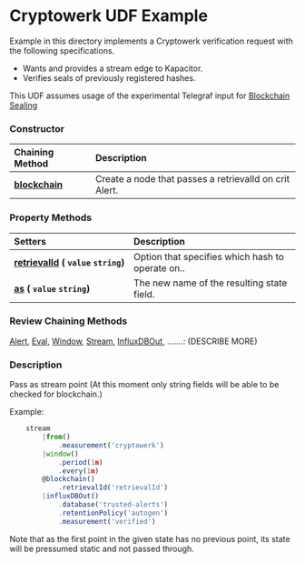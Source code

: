 # Cryptowerk UDF Example

 Example in this directory implements a Cryptowerk verification request with the following specifications.

* Wants and provides a stream edge to Kapacitor.
* Verifies seals of previously registered hashes.


This UDF assumes usage of the experimental Telegraf input for [Blockchain Sealing](https://github.com/chobbs/telegraf-blockchain)

### Constructor

| Chaining Method | Description |
|:---------|:---------|
| **[blockchain]()** | Create a node that passes a retrievalId on crit Alert.  |

### Property Methods

| Setters | Description |
|:---|:---|
| **[retrievalId](#as)&nbsp;(&nbsp;`value`&nbsp;`string`)** | Option that specifies which hash to operate on..  |
| **[as](#as)&nbsp;(&nbsp;`value`&nbsp;`string`)** | The new name of the resulting state field.   |



### Review Chaining Methods
[Alert](https://docs.influxdata.com/kapacitor/v1.5/nodes/alert_node/), [Eval](https://docs.influxdata.com/kapacitor/v1.5/nodes/eval_node/), [Window](https://docs.influxdata.com/kapacitor/v1.5/nodes/window_node/), [Stream](https://docs.influxdata.com/kapacitor/v1.5/nodes/stream_node/), [InfluxDBOut](https://docs.influxdata.com/kapacitor/v1.5/nodes/influx_d_b_out_node/), .......: (DESCRIBE MORE)

### Description

Pass as stream point (At this moment only string fields will be able to be checked for blockchain.)

Example:


```javascript
    stream
        |from()
            .measurement('cryptowerk')
        |window()
            .period(1m)
            .every(1m)
        @blockchain()
            .retrievalId('retrievalId')
        |influxDBOut()
            .database('trusted-alerts')
            .retentionPolicy('autogen')
            .measurement('verified')
```

Note that as the first point in the given state has no previous point, its
state will be pressumed static and not passed through.
